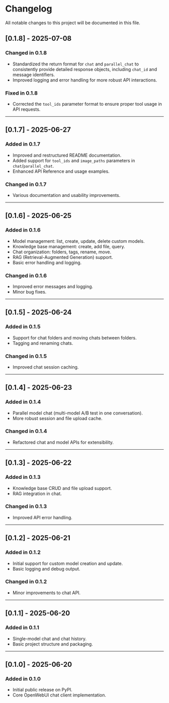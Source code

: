 # Changelog

All notable changes to this project will be documented in this file.

## [0.1.8] - 2025-07-08

### Changed in 0.1.8

- Standardized the return format for `chat` and `parallel_chat` to consistently provide detailed response objects, including `chat_id` and message identifiers.
- Improved logging and error handling for more robust API interactions.

### Fixed in 0.1.8

- Corrected the `tool_ids` parameter format to ensure proper tool usage in API requests.

---

## [0.1.7] - 2025-06-27

### Added in 0.1.7

- Improved and restructured README documentation.
- Added support for `tool_ids` and `image_paths` parameters in `chat`/`parallel_chat`.
- Enhanced API Reference and usage examples.

### Changed in 0.1.7

- Various documentation and usability improvements.

---

## [0.1.6] - 2025-06-25

### Added in 0.1.6

- Model management: list, create, update, delete custom models.
- Knowledge base management: create, add file, query.
- Chat organization: folders, tags, rename, move.
- RAG (Retrieval-Augmented Generation) support.
- Basic error handling and logging.

### Changed in 0.1.6

- Improved error messages and logging.
- Minor bug fixes.

---

## [0.1.5] - 2025-06-24

### Added in 0.1.5

- Support for chat folders and moving chats between folders.
- Tagging and renaming chats.

### Changed in 0.1.5

- Improved chat session caching.

---

## [0.1.4] - 2025-06-23

### Added in 0.1.4

- Parallel model chat (multi-model A/B test in one conversation).
- More robust session and file upload cache.

### Changed in 0.1.4

- Refactored chat and model APIs for extensibility.

---

## [0.1.3] - 2025-06-22

### Added in 0.1.3

- Knowledge base CRUD and file upload support.
- RAG integration in chat.

### Changed in 0.1.3

- Improved API error handling.

---

## [0.1.2] - 2025-06-21

### Added in 0.1.2

- Initial support for custom model creation and update.
- Basic logging and debug output.

### Changed in 0.1.2

- Minor improvements to chat API.

---

## [0.1.1] - 2025-06-20

### Added in 0.1.1

- Single-model chat and chat history.
- Basic project structure and packaging.

---

## [0.1.0] - 2025-06-20

### Added in 0.1.0

- Initial public release on PyPI.
- Core OpenWebUI chat client implementation.
